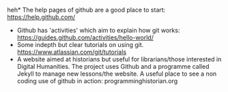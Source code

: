 heh* The help pages of github are a good place to start: https://help.github.com/ 
* Github has 'activities' which aim to explain how git works: https://guides.github.com/activities/hello-world/
* Some indepth but clear tutorials on using git. https://www.atlassian.com/git/tutorials
* A website aimed at historians but useful for librarians/those interested in Digital Humanities. The project uses Github and a programme called Jekyll to manage new lessons/the website. A useful place to see a non coding use of github in action: programminghistorian.org 
